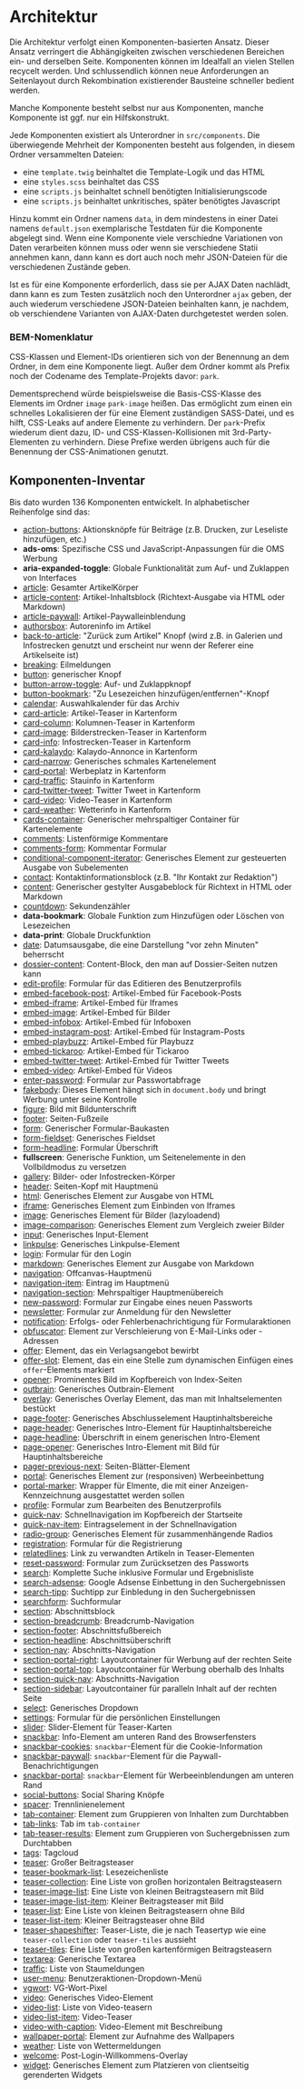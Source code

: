 # Architektur

Die Architektur verfolgt einen Komponenten-basierten Ansatz. Dieser Ansatz verringert die Abhängigkeiten zwischen verschiedenen Bereichen ein- und derselben Seite. Komponenten können im Idealfall an vielen Stellen recycelt werden. Und schlussendlich können neue Anforderungen an Seitenlayout durch Rekombination existierender Bausteine schneller bedient werden.

Manche Komponente besteht selbst nur aus Komponenten, manche Komponente ist ggf. nur ein Hilfskonstrukt.

Jede Komponenten existiert als Unterordner in `src/components`. Die überwiegende Mehrheit der Komponenten besteht aus folgenden, in diesem Ordner versammelten Dateien:

* eine `template.twig` beinhaltet die Template-Logik und das HTML
* eine `styles.scss` beinhaltet das CSS
* eine `scripts.js` beinhaltet schnell benötigten Initialisierungscode
* eine `scripts.js` beinhaltet unkritisches, später benötigtes Javascript

Hinzu kommt ein Ordner namens `data`, in dem mindestens in einer Datei namens `default.json` exemplarische Testdaten für die Komponente abgelegt sind. Wenn eine Komponente viele verschiedne Variationen von Daten verarbeiten können muss oder wenn sie verschiedene Statii annehmen kann, dann kann es dort auch noch mehr JSON-Dateien für die verschiedenen Zustände geben.

Ist es für eine Komponente erforderlich, dass sie per AJAX Daten nachlädt, dann kann es zum Testen zusätzlich noch den Unterordner `ajax` geben, der auch wiederum verschiedene JSON-Dateien beinhalten kann, je nachdem, ob verschiendene Varianten von AJAX-Daten durchgetestet werden solen.

### BEM-Nomenklatur

CSS-Klassen und Element-IDs orientieren sich von der Benennung an dem Ordner, in dem eine Komponente liegt. Außer dem Ordner kommt als Prefix noch der Codename des Template-Projekts davor: `park`.

Dementsprechend würde beispielsweise die Basis-CSS-Klasse des Elements im Ordner `image` `park-image` heißen. Das ermöglicht zum einen ein schnelles Lokalisieren der für eine Element zuständigen SASS-Datei, und es hilft, CSS-Leaks auf andere Elemente zu verhindern. Der `park`-Prefix wiederum dient dazu, ID- und CSS-Klassen-Kollisionen mit 3rd-Party-Elementen zu verhindern. Diese Prefixe werden übrigens auch für die Benennung der CSS-Animationen genutzt.

## Komponenten-Inventar

Bis dato wurden 136 Komponenten entwickelt. In alphabetischer Reihenfolge sind das:

* [action-buttons](https://templates:gera16@templates.park.works/components/action-buttons.html): Aktionsknöpfe für Beiträge (z.B. Drucken, zur Leseliste hinzufügen, etc.)
* __ads-oms__: Spezifische CSS und JavaScript-Anpassungen für die OMS Werbung 
* __aria-expanded-toggle__: Globale Funktionalität zum Auf- und Zuklappen von Interfaces 
* [article](https://templates:gera16@templates.park.works/components/article.html): Gesamter ArtikelKörper
* [article-content](https://templates:gera16@templates.park.works/components/article-content.html): Artikel-Inhaltsblock (Richtext-Ausgabe via HTML oder Markdown) 
* [article-paywall](https://templates:gera16@templates.park.works/components/article-paywall.html): Artikel-Paywalleinblendung
* [authorsbox](https://templates:gera16@templates.park.works/components/authorsbox.html): Autoreninfo im Artikel
* [back-to-article](https://templates:gera16@templates.park.works/components/back-to-article.html): "Zurück zum Artikel" Knopf (wird z.B. in Galerien und Infostrecken genutzt und erscheint nur wenn der Referer eine Artikelseite ist)
* [breaking](https://templates:gera16@templates.park.works/components/breaking.html): Eilmeldungen
* [button](https://templates:gera16@templates.park.works/components/button.html): generischer Knopf
* [button-arrow-toggle](https://templates:gera16@templates.park.works/components/button-arrow-toggle.html): Auf- und Zuklappknopf 
* [button-bookmark](https://templates:gera16@templates.park.works/components/button-bookmark.html): "Zu Lesezeichen hinzufügen/entfernen"-Knopf
* [calendar](https://templates:gera16@templates.park.works/components/calendar.html): Auswahlkalender für das Archiv
* [card-article](https://templates:gera16@templates.park.works/components/card-article.html): Artikel-Teaser in Kartenform
* [card-column](https://templates:gera16@templates.park.works/components/card-column.html): Kolumnen-Teaser in Kartenform
* [card-image](https://templates:gera16@templates.park.works/components/card-image.html): Bilderstrecken-Teaser in Kartenform
* [card-info](https://templates:gera16@templates.park.works/components/card-info.html): Infostrecken-Teaser in Kartenform
* [card-kalaydo](https://templates:gera16@templates.park.works/components/card-kalaydo.html): Kalaydo-Annonce in Kartenform
* [card-narrow](https://templates:gera16@templates.park.works/components/card-narrow.html): Generisches schmales Kartenelement
* [card-portal](https://templates:gera16@templates.park.works/components/card-portal.html): Werbeplatz in Kartenform
* [card-traffic](https://templates:gera16@templates.park.works/components/card-traffic.html): Stauinfo in Kartenform
* [card-twitter-tweet](https://templates:gera16@templates.park.works/components/card-twitter-tweet.html): Twitter Tweet in Kartenform
* [card-video](https://templates:gera16@templates.park.works/components/card-video.html): Video-Teaser in Kartenform
* [card-weather](https://templates:gera16@templates.park.works/components/card-weather.html): Wetterinfo in Kartenform
* [cards-container](https://templates:gera16@templates.park.works/components/cards-container.html): Generischer mehrspaltiger Container für Kartenelemente
* [comments](https://templates:gera16@templates.park.works/components/comments.html): Listenförmige Kommentare
* [comments-form](https://templates:gera16@templates.park.works/components/comments-form.html): Kommentar Formular
* [conditional-component-iterator](https://templates:gera16@templates.park.works/components/conditional-component-iterator.html): Generisches Element zur gesteuerten Ausgabe von Subelementen 
* [contact](https://templates:gera16@templates.park.works/components/contact.html): Kontaktinformationsblock (z.B. "Ihr Kontakt zur Redaktion")
* [content](https://templates:gera16@templates.park.works/components/content.html): Generischer gestylter Ausgabeblock für Richtext in HTML oder Markdown
* [countdown](https://templates:gera16@templates.park.works/components/countdown.html): Sekundenzähler
* __data-bookmark__: Globale Funktion zum Hinzufügen oder Löschen von Lesezeichen
* __data-print__: Globale Druckfunktion 
* [date](https://templates:gera16@templates.park.works/components/date.html): Datumsausgabe, die eine Darstellung "vor zehn Minuten" beherrscht
* [dossier-content](https://templates:gera16@templates.park.works/components/dossier-content.html): Content-Block, den man auf Dossier-Seiten nutzen kann
* [edit-profile](https://templates:gera16@templates.park.works/components/edit-profile.html): Formular für das Editieren des Benutzerprofils
* [embed-facebook-post](https://templates:gera16@templates.park.works/components/embed-facebook-post.html): Artikel-Embed für Facebook-Posts
* [embed-iframe](https://templates:gera16@templates.park.works/components/embed-iframe.html): Artikel-Embed für Iframes
* [embed-image](https://templates:gera16@templates.park.works/components/embed-image.html): Artikel-Embed für Bilder
* [embed-infobox](https://templates:gera16@templates.park.works/components/embed-infobox.html): Artikel-Embed für Infoboxen
* [embed-instagram-post](https://templates:gera16@templates.park.works/components/embed-instagram-post.html): Artikel-Embed für Instagram-Posts
* [embed-playbuzz](https://templates:gera16@templates.park.works/components/embed-playbuzz.html): Artikel-Embed für Playbuzz
* [embed-tickaroo](https://templates:gera16@templates.park.works/components/embed-tickaroo.html): Artikel-Embed für Tickaroo
* [embed-twitter-tweet](https://templates:gera16@templates.park.works/components/embed-twitter-tweet.html): Artikel-Embed für Twitter Tweets
* [embed-video](https://templates:gera16@templates.park.works/components/embed-video.html): Artikel-Embed für Videos
* [enter-password](https://templates:gera16@templates.park.works/components/enter-password.html): Formular zur Passwortabfrage
* [fakebody](https://templates:gera16@templates.park.works/components/fakebody.html): Dieses Element hängt sich in `document.body` und bringt Werbung unter seine Kontrolle
* [figure](https://templates:gera16@templates.park.works/components/figure.html): Bild mit Bildunterschrift
* [footer](https://templates:gera16@templates.park.works/components/footer.html): Seiten-Fußzeile
* [form](https://templates:gera16@templates.park.works/components/form.html): Generischer Formular-Baukasten
* [form-fieldset](https://templates:gera16@templates.park.works/components/form-fieldset.html): Generisches Fieldset
* [form-headline](https://templates:gera16@templates.park.works/components/form-headline.html): Formular Überschrift
* __fullscreen__: Generische Funktion, um Seitenelemente in den Vollbildmodus zu versetzen
* [gallery](https://templates:gera16@templates.park.works/components/gallery.html): Bilder- oder Infostrecken-Körper
* [header](https://templates:gera16@templates.park.works/components/header.html): Seiten-Kopf mit Hauptmenü
* [html](https://templates:gera16@templates.park.works/components/html.html): Generisches Element zur Ausgabe von HTML
* [iframe](https://templates:gera16@templates.park.works/components/iframe.html): Generisches Element zum Einbinden von Iframes
* [image](https://templates:gera16@templates.park.works/components/image.html): Generisches Element für Bilder (lazyloadend)
* [image-comparison](https://templates:gera16@templates.park.works/components/image-comparison.html): Generisches Element zum Vergleich zweier Bilder
* [input](https://templates:gera16@templates.park.works/components/input.html): Generisches Input-Element
* [linkpulse](https://templates:gera16@templates.park.works/components/linkpulse.html): Generisches Linkpulse-Element
* [login](https://templates:gera16@templates.park.works/components/login.html): Formular für den Login
* [markdown](https://templates:gera16@templates.park.works/components/markdown.html): Generisches Element zur Ausgabe von Markdown
* [navigation](https://templates:gera16@templates.park.works/components/navigation.html): Offcanvas-Hauptmenü
* [navigation-item](https://templates:gera16@templates.park.works/components/navigation-item.html): Eintrag im Hauptmenü
* [navigation-section](https://templates:gera16@templates.park.works/components/navigation-section.html): Mehrspaltiger Hauptmenübereich
* [new-password](https://templates:gera16@templates.park.works/components/new-password.html): Formular zur Eingabe eines neuen Passworts
* [newsletter](https://templates:gera16@templates.park.works/components/newsletter.html): Formular zur Anmeldung für den Newsletter
* [notification](https://templates:gera16@templates.park.works/components/notification.html): Erfolgs- oder Fehlerbenachrichtigung für Formularaktionen
* [obfuscator](https://templates:gera16@templates.park.works/components/obfuscator.html): Element zur Verschleierung von E-Mail-Links oder -Adressen
* [offer](https://templates:gera16@templates.park.works/components/offer.html): Element, das ein Verlagsangebot bewirbt
* [offer-slot](https://templates:gera16@templates.park.works/components/offer-slot.html): Element, das ein eine Stelle zum dynamischen Einfügen eines `offer`-Elements markiert
* [opener](https://templates:gera16@templates.park.works/components/opener.html): Prominentes Bild im Kopfbereich von Index-Seiten
* [outbrain](https://templates:gera16@templates.park.works/components/outbrain.html): Generisches Outbrain-Element
* [overlay](https://templates:gera16@templates.park.works/components/overlay.html): Generisches Overlay Element, das man mit Inhaltselementen bestückt
* [page-footer](https://templates:gera16@templates.park.works/components/page-footer.html): Generisches Abschlusselement Hauptinhaltsbereiche
* [page-header](https://templates:gera16@templates.park.works/components/page-header.html): Generisches Intro-Element für Hauptinhaltsbereiche
* [page-headline](https://templates:gera16@templates.park.works/components/page-headline.html): Überschrift in einem generischen Intro-Element
* [page-opener](https://templates:gera16@templates.park.works/components/page-opener.html): Generisches Intro-Element mit Bild für Hauptinhaltsbereiche
* [pager-previous-next](https://templates:gera16@templates.park.works/components/pager-previous-next.html): Seiten-Blätter-Element
* [portal](https://templates:gera16@templates.park.works/components/portal.html): Generisches Element zur (responsiven) Werbeeinbettung
* [portal-marker](https://templates:gera16@templates.park.works/components/portal-marker.html): Wrapper für Elmente, die mit einer Anzeigen-Kennzeichnung ausgestattet werden sollen
* [profile](https://templates:gera16@templates.park.works/components/profile.html): Formular zum Bearbeiten des Benutzerprofils
* [quick-nav](https://templates:gera16@templates.park.works/components/quick-nav.html): Schnellnavigation im Kopfbereich der Startseite
* [quick-nav-item](https://templates:gera16@templates.park.works/components/quick-nav-item.html): Eintragselement in der Schnellnavigation
* [radio-group](https://templates:gera16@templates.park.works/components/radio-group.html): Generisches Element für zusammenhängende Radios
* [registration](https://templates:gera16@templates.park.works/components/registration.html): Formular für die Registrierung
* [relatedlines](https://templates:gera16@templates.park.works/components/relatedlines.html): Link zu verwandten Artikeln in Teaser-Elementen
* [reset-password](https://templates:gera16@templates.park.works/components/reset-password.html): Formular zum Zurücksetzen des Passworts
* [search](https://templates:gera16@templates.park.works/components/search.html): Komplette Suche inklusive Formular und Ergebnisliste
* [search-adsense](https://templates:gera16@templates.park.works/components/search-adsense.html): Google Adsense Einbettung in den Suchergebnissen
* [search-tipp](https://templates:gera16@templates.park.works/components/search-tipp.html): Suchtipp zur Einbledung in den Suchergebnissen
* [searchform](https://templates:gera16@templates.park.works/components/searchform.html): Suchformular
* [section](https://templates:gera16@templates.park.works/components/section.html): Abschnittsblock
* [section-breadcrumb](https://templates:gera16@templates.park.works/components/section-breadcrumb.html): Breadcrumb-Navigation
* [section-footer](https://templates:gera16@templates.park.works/components/section-footer.html): Abschnittsfußbereich
* [section-headline](https://templates:gera16@templates.park.works/components/section-headline.html): Abschnittsüberschrift
* [section-nav](https://templates:gera16@templates.park.works/components/section-nav.html): Abschnitts-Navigation
* [section-portal-right](https://templates:gera16@templates.park.works/components/section-portal-right.html): Layoutcontainer für Werbung auf der rechten Seite
* [section-portal-top](https://templates:gera16@templates.park.works/components/section-portal-top.html): Layoutcontainer für Werbung oberhalb des Inhalts
* [section-quick-nav](https://templates:gera16@templates.park.works/components/section-quick-nav.html): Abschnitts-Navigation
* [section-sidebar](https://templates:gera16@templates.park.works/components/section-sidebar.html): Layoutcontainer für paralleln Inhalt auf der rechten Seite
* [select](https://templates:gera16@templates.park.works/components/select.html): Generisches Dropdown
* [settings](https://templates:gera16@templates.park.works/components/settings.html): Formular für die persönlichen Einstellungen
* [slider](https://templates:gera16@templates.park.works/components/slider.html): Slider-Element für Teaser-Karten
* [snackbar](https://templates:gera16@templates.park.works/components/snackbar.html): Info-Element am unteren Rand des Browserfensters
* [snackbar-cookies](https://templates:gera16@templates.park.works/components/snackbar-cookies.html): `snackbar`-Element für die Cookie-Information
* [snackbar-paywall](https://templates:gera16@templates.park.works/components/snackbar-paywall.html): `snackbar`-Element für die Paywall-Benachrichtigungen
* [snackbar-portal](https://templates:gera16@templates.park.works/components/snackbar-portal.html): `snackbar`-Element für Werbeeinblendungen am unteren Rand
* [social-buttons](https://templates:gera16@templates.park.works/components/social-buttons.html): Social Sharing Knöpfe
* [spacer](https://templates:gera16@templates.park.works/components/spacer.html): Trennlinienelement
* [tab-container](https://templates:gera16@templates.park.works/components/tab-container.html): Element zum Gruppieren von Inhalten zum Durchtabben
* [tab-links](https://templates:gera16@templates.park.works/components/tab-links.html): Tab im `tab-container`
* [tab-teaser-results](https://templates:gera16@templates.park.works/components/tab-teaser-results.html): Element zum Gruppieren von Suchergebnissen zum Durchtabben
* [tags](https://templates:gera16@templates.park.works/components/tags.html): Tagcloud
* [teaser](https://templates:gera16@templates.park.works/components/teaser.html): Großer Beitragsteaser
* [teaser-bookmark-list](https://templates:gera16@templates.park.works/components/teaser-bookmark-list.html): Lesezeichenliste 
* [teaser-collection](https://templates:gera16@templates.park.works/components/teaser-collection.html): Eine Liste von großen horizontalen Beitragsteasern
* [teaser-image-list](https://templates:gera16@templates.park.works/components/teaser-image-list.html): Eine Liste von kleinen Beitragsteasern mit Bild
* [teaser-image-list-item](https://templates:gera16@templates.park.works/components/teaser-image-list-item.html): Kleiner Beitragsteaser mit Bild
* [teaser-list](https://templates:gera16@templates.park.works/components/teaser-list.html): Eine Liste von kleinen Beitragsteasern ohne Bild
* [teaser-list-item](https://templates:gera16@templates.park.works/components/teaser-list-item.html): Kleiner Beitragsteaser ohne Bild
* [teaser-shapeshifter](https://templates:gera16@templates.park.works/components/teaser-shapeshifter.html): Teaser-Liste, die je nach Teasertyp wie eine `teaser-collection` oder `teaser-tiles` aussieht
* [teaser-tiles](https://templates:gera16@templates.park.works/components/teaser-tiles.html): Eine Liste von großen kartenförmigen Beitragsteasern
* [textarea](https://templates:gera16@templates.park.works/components/textarea.html): Generische Textarea
* [traffic](https://templates:gera16@templates.park.works/components/traffic.html): Liste von Staumeldungen
* [user-menu](https://templates:gera16@templates.park.works/components/user-menu.html): Benutzeraktionen-Dropdown-Menü
* [vgwort](https://templates:gera16@templates.park.works/components/vgwort.html): VG-Wort-Pixel
* [video](https://templates:gera16@templates.park.works/components/video.html): Generisches Video-Element
* [video-list](https://templates:gera16@templates.park.works/components/video-list.html): Liste von Video-teasern
* [video-list-item](https://templates:gera16@templates.park.works/components/video-list-item.html): Video-Teaser 
* [video-with-caption](https://templates:gera16@templates.park.works/components/video-with-caption.html): Video-Element mit Beschreibung
* [wallpaper-portal](https://templates:gera16@templates.park.works/components/wallpaper-portal.html): Element zur Aufnahme des Wallpapers
* [weather](https://templates:gera16@templates.park.works/components/weather.html): Liste von Wettermeldungen
* [welcome](https://templates:gera16@templates.park.works/components/welcome.html): Post-Login-Willkommens-Overlay
* [widget](https://templates:gera16@templates.park.works/components/widget.html): Generisches Element zum Platzieren von clientseitig gerenderten Widgets
